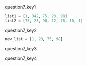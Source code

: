 question7_key1


```python
list1 = [1, 342, 75, 23, 98]
list2 = [75, 23, 98, 12, 78, 10, 1]
```

question7_key2


```python
new_list = [1, 23, 75, 98]
```

question7_key3


question7_key4
